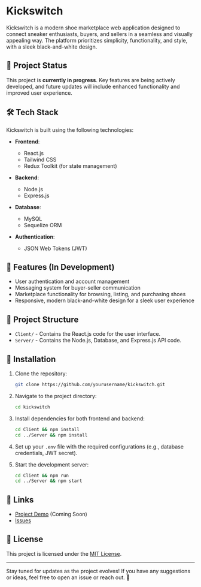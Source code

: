 # Kickswitch

Kickswitch is a modern shoe marketplace web application designed to connect sneaker enthusiasts, buyers, and sellers in a seamless and visually appealing way. The platform prioritizes simplicity, functionality, and style, with a sleek black-and-white design.

## 🚀 Project Status

This project is **currently in progress**. Key features are being actively developed, and future updates will include enhanced functionality and improved user experience.

## 🛠️ Tech Stack

Kickswitch is built using the following technologies:

- **Frontend**:

  - React.js
  - Tailwind CSS
  - Redux Toolkit (for state management)

- **Backend**:

  - Node.js
  - Express.js

- **Database**:

  - MySQL
  - Sequelize ORM

- **Authentication**:

  - JSON Web Tokens (JWT)

## 🌟 Features (In Development)

- User authentication and account management
- Messaging system for buyer-seller communication
- Marketplace functionality for browsing, listing, and purchasing shoes
- Responsive, modern black-and-white design for a sleek user experience

## 📂 Project Structure

- `Client/` - Contains the React.js code for the user interface.
- `Server/` - Contains the Node.js, Database, and Express.js API code.

## 📝 Installation

1. Clone the repository:

   ```bash
   git clone https://github.com/yourusername/kickswitch.git
   ```

2. Navigate to the project directory:

   ```bash
   cd kickswitch
   ```

3. Install dependencies for both frontend and backend:

   ```bash
   cd Client && npm install
   cd ../Server && npm install
   ```

4. Set up your `.env` file with the required configurations (e.g., database credentials, JWT secret).

5. Start the development server:

   ```bash
   cd Client && npm run
   cd ../Server && npm start
   ```

## 🔗 Links

- [Project Demo](#) (Coming Soon)
- [Issues](https://github.com/yourusername/kickswitch/issues)

## 📜 License

This project is licensed under the [MIT License](LICENSE).

---

Stay tuned for updates as the project evolves! If you have any suggestions or ideas, feel free to open an issue or reach out. 🚀

